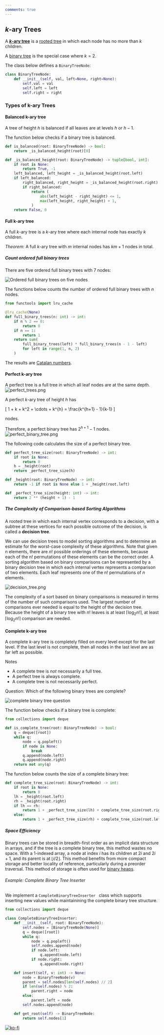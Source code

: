 ```yaml
---
comments: true
---
```


## $k$-ary Trees
A [**$k$-ary tree**](https://en.wikipedia.org/wiki/M-ary_tree) is a [rooted tree](rooted_tree.md) in which each node has no more than $k$ children.

A [binary tree](https://en.wikipedia.org/wiki/Binary_tree) is the special case where $k = 2$.

The class below defines a `BinaryTreeNode`:

```python
class BinaryTreeNode:
    def __init__(self, val, left=None, right=None):
        self.val = val
        self.left = left
        self.right = right
```

### Types of k-ary Trees

#### Balanced k-ary tree

A tree of height $h$ is balanced if all leaves are at levels $h$ or $h − 1$.

The function below checks if a binary tree is balanced.

```python
def is_balanced(root: BinaryTreeNode) -> bool:
    return _is_balanced_height(root)[0]

def _is_balanced_height(root: BinaryTreeNode) -> tuple[bool, int]:
    if root is None:
        return True, -1
    left_balanced, left_height = _is_balanced_height(root.left)
    if left_balanced:
        right_balanced, right_height = _is_balanced_height(root.right)
        if right_balanced:
            return (
                abs(left_height - right_height) <= 1,
                max(left_height, right_height) + 1,
            )
    return False, 0
```

#### Full k-ary tree

A full $k$-ary tree is a $k$-ary tree where each internal node has exactly $k$ children.

_Theorem_: A full $k$-ary tree with $m$ internal nodes has $km+1$ nodes in total.

##### Count ordered full binary trees

There are five ordered full binary trees with 7 nodes:

![Ordered full binary trees on five nodes](ordered_full_binary_trees.png)

The functions below counts the number of ordered full binary trees with $n$ nodes.

```python
from functools import lru_cache

@lru_cache(None)
def full_binary_trees(n: int) -> int:
    if n % 2 == 0:
        return 0
    if n == 1:
        return 1
    return sum(
        full_binary_trees(left) * full_binary_trees(n - 1 - left)
        for left in range(1, n, 2)
    )
```

The results are [Catalan numbers](https://en.wikipedia.org/wiki/Catalan_number).

#### Perfect k-ary tree

A perfect tree is a full tree in which all leaf nodes are at the same depth.
![perfect_trees.png](perfect_trees.png)

A perfect $k$-ary tree of height $h$ has

\[
1 + k + k^2 + \cdots + k^{h} = \frac{k^{h+1} - 1}{k-1}
\]

nodes.

Therefore, a perfect binary tree has $2^{h+1} - 1$ nodes.
![perfect_binary_tree.png](perfect_binary_tree.png)

The following code calculates the size of a perfect binary tree.

```python
def perfect_tree_size(root: BinaryTreeNode) -> int:
    if root is None:
        return 0
    h = _height(root)
    return _perfect_tree_size(h)

def _height(root: BinaryTreeNode) -> int:
    return -1 if root is None else 1 + _height(root.left)

def _perfect_tree_size(height: int) -> int:
    return 2 ** (height + 1) - 1
```

##### The Complexity of Comparison-based Sorting Algorithms
A rooted tree in which each internal vertex corresponds to a decision, with a subtree at these vertices for each possible outcome of the decision, is called a **decision tree**.

We can use decision trees to model sorting algorithms and to determine an estimate for the worst-case complexity of these algorithms. Note that given n elements, there are $n!$ possible orderings of these elements, because each of the n! permutations of these elements can be the correct order. A sorting algorithm based on binary comparisons can be represented by a binary decision tree in which each internal vertex represents a comparison of two elements. Each leaf represents one of the n! permutations of $n$ elements.

![decision_tree.png](decision_tree.png)

The complexity of a sort based on binary comparisons is measured in terms of the number of such comparisons used. The largest number of comparisons ever needed is equal to the height of the decision tree. Because the height of a binary tree with $n!$ leaves is at least $\lceil \log_2 n! \rceil$, at least $\lceil \log_2 n! \rceil$ comparison are needed.

#### Complete k-ary tree

A complete $k$-ary tree is completely filled on every level except for the last level. If the last level is not complete, then all nodes in the last level are as far left as possible.

Notes

* A complete tree is _not_ necessarily a full tree.
* A perfect tree is always complete.
* A complete tree is not necessarily perfect.

Question: Which of the following binary trees are complete?

![complete binary tree question](complete_binary_tree_question.png)

The function below checks if a binary tree is complete:

```python
from collections import deque

def is_complete_tree(root: BinaryTreeNode) -> bool:
    q = deque([root])
    while q:
        node = q.popleft()
        if node is None:
            break
        q.append(node.left)
        q.append(node.right)
    return not any(q)
```

The function below counts the size of a complete binary tree:

```python
def complete_tree_size(root: BinaryTreeNode) -> int:
    if root is None:
        return 0
    lh = _height(root.left)
    rh = _height(root.right)
    if lh == rh:
        return 1 + _perfect_tree_size(lh) + complete_tree_size(root.right)
    else:
        return 1 + _perfect_tree_size(rh) + complete_tree_size(root.left)
```

##### Space Efficiency

Binary trees can be stored in breadth-first order as an implicit data structure in arrays, and if the tree is a complete binary tree, this method wastes no space. With a 1-indexed array, a node at index $i$ has its children at $2i$ and $2i+1$, and its parent is at $\lfloor i/2 \rfloor$. This method benefits from more compact storage and better locality of reference, particularly during a preorder traversal. This method of storage is often used for [binary heaps](https://en.wikipedia.org/wiki/Binary_heap).

###### Example: Complete Binary Tree Inserter

We implement a `CompleteBinaryTreeInserter ` class which supports inserting new values while maintainining the complete binary tree structure.

```python
from collections import deque

class CompleteBinaryTreeInserter:
    def __init__(self, root: BinaryTreeNode):
        self.nodes = [BinaryTreeNode(None)]
        q = deque([root])
        while q:
            node = q.popleft()
            self.nodes.append(node)
            if node.left:
                q.append(node.left)
            if node.right:
                q.append(node.right)

    def insert(self, v: int) -> None:
        node = BinaryTreeNode(v)
        parent = self.nodes[len(self.nodes) // 2]
        if len(self.nodes) % 2:
            parent.right = node
        else:
            parent.left = node
        self.nodes.append(node)

    def get_root(self) -> BinaryTreeNode:
        return self.nodes[1]
```

[![ko-fi](https://ko-fi.com/img/githubbutton_sm.svg)](https://ko-fi.com/T6T416OJAV)